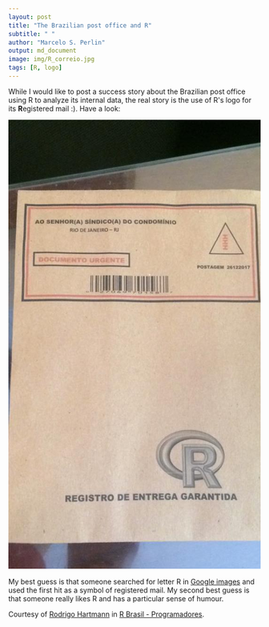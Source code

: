 ```yaml
---
layout: post
title: "The Brazilian post office and R"
subtitle: " "
author: "Marcelo S. Perlin"
output: md_document
image: img/R_correio.jpg
tags: [R, logo]
---
```


While I would like to post a success story about the Brazilian post office using R to analyze its internal data, the real story is the use of R's logo for its **R**egistered mail :). Have a look:

![](/img/R_correio.jpg)

My best guess is that someone searched for letter R in [Google images](https://www.google.com.br/search?q=R&newwindow=1&safe=off&source=lnms&tbm=isch&sa=X&ved=0ahUKEwj1p-2xws7YAhXGfpAKHQ0NDUoQ_AUICygC&biw=1920&bih=914) and used the first hit as a symbol of registered mail. My second best guess is that someone really likes R and has a particular sense of humour.

Courtesy of [Rodrigo Hartmann](https://www.facebook.com/photo.php?fbid=10154937596016249&set=gm.2002038520070983&type=3&theater&ifg=1) in [R Brasil - Programadores](https://www.facebook.com/groups/1410023525939155).
